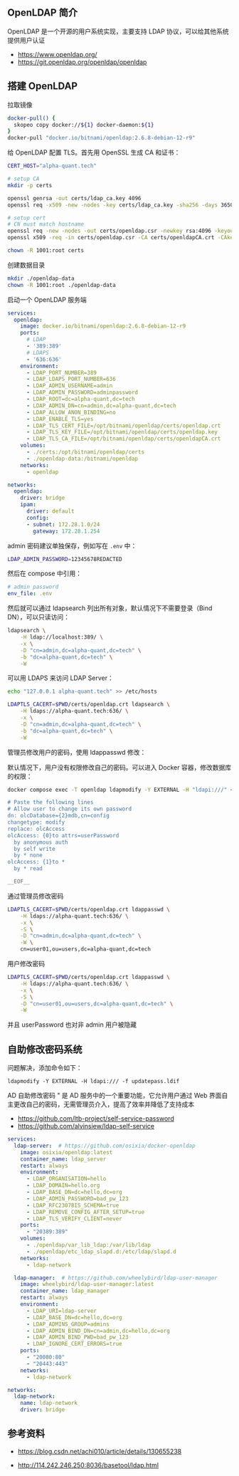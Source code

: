 ## OpenLDAP 简介

OpenLDAP 是一个开源的用户系统实现，主要支持 LDAP 协议，可以给其他系统提供用户认证

- <https://www.openldap.org/>
- <https://git.openldap.org/openldap/openldap>

## 搭建 OpenLDAP

拉取镜像

```bash
docker-pull() {
  skopeo copy docker://${1} docker-daemon:${1}
}
docker-pull "docker.io/bitnami/openldap:2.6.8-debian-12-r9"
```

给 OpenLDAP 配置 TLS。首先用 OpenSSL 生成 CA 和证书：

```bash
CERT_HOST="alpha-quant.tech"

# setup CA
mkdir -p certs

openssl genrsa -out certs/ldap_ca.key 4096
openssl req -x509 -new -nodes -key certs/ldap_ca.key -sha256 -days 36500 -out certs/openldapCA.crt -subj "/CN=${CERT_HOST}/ST=Sichuan/L=Sichuan/O=AlphaQuant"

# setup cert
# CN must match hostname
openssl req -new -nodes -out certs/openldap.csr -newkey rsa:4096 -keyout certs/openldap.key -subj "/CN=${CERT_HOST}/ST=Sichuan/L=Sichuan/O=AlphaQuant"
openssl x509 -req -in certs/openldap.csr -CA certs/openldapCA.crt -CAkey certs/ldap_ca.key -CAcreateserial -out certs/openldap.crt -days 730 -sha256

chown -R 1001:root certs
```

创建数据目录

```bash
mkdir ./openldap-data
chown -R 1001:root ./openldap-data
```

启动一个 OpenLDAP 服务端

```yaml
services:
  openldap:
    image: docker.io/bitnami/openldap:2.6.8-debian-12-r9
    ports:
      # LDAP
      - '389:389'
      # LDAPS
      - '636:636'
    environment:
      - LDAP_PORT_NUMBER=389
      - LDAP_LDAPS_PORT_NUMBER=636
      - LDAP_ADMIN_USERNAME=admin
      - LDAP_ADMIN_PASSWORD=adminpassword
      - LDAP_ROOT=dc=alpha-quant,dc=tech
      - LDAP_ADMIN_DN=cn=admin,dc=alpha-quant,dc=tech
      - LDAP_ALLOW_ANON_BINDING=no
      - LDAP_ENABLE_TLS=yes
      - LDAP_TLS_CERT_FILE=/opt/bitnami/openldap/certs/openldap.crt
      - LDAP_TLS_KEY_FILE=/opt/bitnami/openldap/certs/openldap.key
      - LDAP_TLS_CA_FILE=/opt/bitnami/openldap/certs/openldapCA.crt
    volumes:
      - ./certs:/opt/bitnami/openldap/certs
      - ./openldap-data:/bitnami/openldap
    networks:
      - openldap

networks:
  openldap:
    driver: bridge
    ipam:
      driver: default
      config:
      - subnet: 172.28.1.0/24
        gateway: 172.28.1.254

```

admin 密码建议单独保存，例如写在 `.env` 中：

```bash
LDAP_ADMIN_PASSWORD=12345678REDACTED
```

然后在 compose 中引用：

```yaml
# admin password
env_file: .env
```

然后就可以通过 ldapsearch 列出所有对象，默认情况下不需要登录（Bind DN），可以只读访问：

```bash
ldapsearch \
    -H ldap://localhost:389/ \
    -x \
    -D "cn=admin,dc=alpha-quant,dc=tech" \
    -b "dc=alpha-quant,dc=tech" \
    -W
```

可以用 LDAPS 来访问 LDAP Server：

```bash
echo "127.0.0.1 alpha-quant.tech" >> /etc/hosts

LDAPTLS_CACERT=$PWD/certs/openldap.crt ldapsearch \
    -H ldaps://alpha-quant.tech:636/ \
    -x \
    -D "cn=admin,dc=alpha-quant,dc=tech" \
    -b "dc=alpha-quant,dc=tech" \
    -W
```

管理员修改用户的密码，使用 ldappasswd 修改：

默认情况下，用户没有权限修改自己的密码。可以进入 Docker 容器，修改数据库的权限：

```bash
docker compose exec -T openldap ldapmodify -Y EXTERNAL -H "ldapi:///" << __EOF__

# Paste the following lines
# Allow user to change its own password
dn: olcDatabase={2}mdb,cn=config
changetype: modify
replace: olcAccess
olcAccess: {0}to attrs=userPassword
  by anonymous auth
  by self write
  by * none
olcAccess: {1}to *
  by * read

__EOF__

```

通过管理员修改密码

```bash
LDAPTLS_CACERT=$PWD/certs/openldap.crt ldappasswd \
    -H ldaps://alpha-quant.tech:636/ \
    -x \
    -S \
    -D "cn=admin,dc=alpha-quant,dc=tech" \
    -W \
    cn=user01,ou=users,dc=alpha-quant,dc=tech
```

用户修改密码

```bash
LDAPTLS_CACERT=$PWD/certs/openldap.crt ldappasswd \
    -H ldaps://alpha-quant.tech:636/ \
    -x \
    -S \
    -D "cn=user01,ou=users,dc=alpha-quant,dc=tech" \
    -W
```

并且 userPassword 也对非 admin 用户被隐藏

## 自助修改密码系统

问题解决，添加命令如下：

``` 
ldapmodify -Y EXTERNAL -H ldapi:/// -f updatepass.ldif
```

AD 自助修改密码 " 是 AD 服务中的一个重要功能，它允许用户通过 Web 界面自主更改自己的密码，无需管理员介入，提高了效率并降低了支持成本

- <https://github.com/ltb-project/self-service-password>
- <https://github.com/alvinsiew/ldap-self-service>

```yaml
services:
  ldap-server:  # https://github.com/osixia/docker-openldap
    image: osixia/openldap:latest
    container_name: ldap_server
    restart: always
    environment:
      - LDAP_ORGANISATION=hello
      - LDAP_DOMAIN=hello.org
      - LDAP_BASE_DN=dc=hello,dc=org
      - LDAP_ADMIN_PASSWORD=bad_pw_123
      - LDAP_RFC2307BIS_SCHEMA=true
      - LDAP_REMOVE_CONFIG_AFTER_SETUP=true
      - LDAP_TLS_VERIFY_CLIENT=never
    ports:
      - "20389:389"
    volumes:
      - ./openldap/var_lib_ldap:/var/lib/ldap
      - ./openldap/etc_ldap_slapd.d:/etc/ldap/slapd.d
    networks:
      - ldap-network

  ldap-manager:  # https://github.com/wheelybird/ldap-user-manager
    image: wheelybird/ldap-user-manager:latest
    container_name: ldap_manager
    restart: always
    environment:
      - LDAP_URI=ldap-server
      - LDAP_BASE_DN=dc=hello,dc=org
      - LDAP_ADMINS_GROUP=admins
      - LDAP_ADMIN_BIND_DN=cn=admin,dc=hello,dc=org
      - LDAP_ADMIN_BIND_PWD=bad_pw_123
      - LDAP_IGNORE_CERT_ERRORS=true
    ports:
      - "20080:80"
      - "20443:443"
    networks:
      - ldap-network

networks:
  ldap-network:
    name: ldap-network
    driver: bridge
```

## 参考资料

- <https://blog.csdn.net/achi010/article/details/130655238>

- <http://114.242.246.250:8036/basetool/ldap.html>
